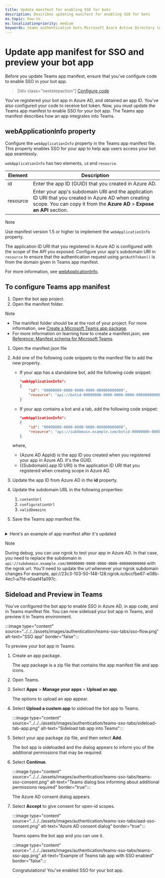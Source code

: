 ```yaml
---
title: Update manifest for enabling SSO for bots
description: Describes updating manifest for enabling SSO for bots
ms.topic: how-to
ms.localizationpriority: medium
keywords: teams authentication bots Microsoft Azure Active Directory (Azure AD) Graph API
---
```

# Update app manifest for SSO and preview your bot app

Before you update Teams app manifest, ensure that you've configure code to enable SSO in your bot app.

> [!div class="nextstepaction"]
> [Configure code](bot-sso-code.md)

You've registered your bot app in Azure AD, and obtained an app ID. You've also configured your code to receive bot token. Now, you must update the Teams app manifest to enable SSO for your bot app. The Teams app manifest describes how an app integrates into Teams.

## webApplicationInfo property

Configure the `webApplicationInfo` property in the Teams app manifest file. This property enables SSO for your app to help app users access your bot app seamlessly.

`webApplicationInfo` has two elements, `id` and `resource`.

| Element | Description |
| --- | --- |
| id | Enter the app ID (GUID) that you created in Azure AD. |
| resource | Enter your app's subdomain URI and the application ID URI that you created in Azure AD when creating scope. You can copy it from the **Azure AD** > **Expose an API** section. |

> [!NOTE]
> Use manifest version 1.5 or higher to implement the `webApplicationInfo` property.

The application ID URI that you registered in Azure AD is configured with the scope of the API you exposed. Configure your app's subdomain URI in `resource` to ensure that the authentication request using `getAuthToken()` is from the domain given in Teams app manifest.

For more information, see [webApplicationInfo](../../../resources/schema/manifest-schema.md#webapplicationinfo).

## To configure Teams app manifest

1. Open the bot app project.
2. Open the manifest folder.

  > [!NOTE]
  >
  > - The manifest folder should be at the root of your project. For more information, see [Create a Microsoft Teams app package](../../../concepts/build-and-test/apps-package.md).
  > - For more information on learning how to create a manifest.json, see [Reference: Manifest schema for Microsoft Teams](../../../resources/schema/manifest-schema.md).

1. Open the manifest.json file
1. Add one of the following code snippets to the manifest file to add the new property.

    - If your app has a standalone bot, add the following code snippet:

        ```json
        "webApplicationInfo": 
        {
            "id": "00000000-0000-0000-0000-000000000000",
            "resource": "api://botid-00000000-0000-0000-0000-000000000000"
        }
        ```

    - If your app contains a bot and a tab, add the following code snippet:

        ```json
        "webApplicationInfo": 
        {
            "id": "00000000-0000-0000-0000-000000000000",
            "resource": "api://subdomain.example.com/botid-00000000-0000-0000-0000-000000000000"
        }
        ```

    where,
    - {Azure AD AppId} is the app ID you created when you registered your app in Azure AD. It's the GUID.
    - {{Subdomain}.app ID URI} is the application ID URI that you registered when creating scope in Azure AD.

4. Update the app ID from Azure AD in the **id** property.
5. Update the subdomain URL in the following properties:
   1. `contentUrl`
   2. `configurationUrl`
   3. `validDomains`
6. Save the Teams app manifest file.

<br>
<details>
<summary>Here's an example of app manifest after it's updated</summary>

```json
{
  "$schema": "https://developer.microsoft.com/json-schemas/teams/v1.7/MicrosoftTeams.schema.json",
  "manifestVersion": "1.7",
  "version": "1.0",
  "id": "00000000-0000-0000-0000-000000000000",
  "packageName": "com.microsoft.teams.samples.auth",
  "developer": {
    "name": "Your Name Here",
    "websiteUrl": "https://www.example.com",
    "privacyUrl": "https://www.example.com/PrivacyStatement",
    "termsOfUseUrl": "https://www.example.com/TermsOfUse"
  },
  "name": {
    "short": "Teams AuthBot"
  },
  "description": {
    "short": "Authentication sample for Microsoft Teams",
    "full": "Authentication sample for Microsoft Teams"
  },
  "icons": {
    "outline": "outline.png",
    "color": "color.png"
  },
  "accentColor": "#F3F4F6",
  "configurableTabs": [

  ],
  "staticTabs": [
    {
      "contentUrl": "https://<<BASE_URI_DOMAIN>>/tab/simple",
      "entityId": "simpleAuth",
      "name": "Simple Auth",
      "scopes": [
        "personal"
      ]
    },
    {
      "contentUrl": "https://<<BASE_URI_DOMAIN>>/tab/silent?loginHint={loginHint}&userObjectId={userObjectId}&tenantId={tid}",
      "entityId": "silentAuth",
      "name": "Silent Auth",
      "scopes": [
        "personal"
      ]
    },
    {
      "contentUrl": "https://<<BASE_URI_DOMAIN>>/tab/sso",
      "entityId": "ssoAuth",
      "name": "SSO Auth",
      "scopes": [
        "personal"
      ]
    }
  ],
  "bots": [
    {
      "botId": "<<REGISTERED_BOT_ID>>",
      "scopes": [
        "personal"
      ]
    }
  ],
  "permissions": [
    "messageTeamMembers",
    "identity"
  ],
  "validDomains": [
    "<<BASE_URI_DOMAIN>>",
    "token.botframework.com"
  ],
  "webApplicationInfo": {
      "id": "<<REGISTERED_BOT_ID>>",
      "resource": "api://<<BASE_URI_DOMAIN>>/<<REGISTERED_BOT_ID>>"
  }
}
```

</details>

> [!NOTE]
> During debug, you can use ngrok to test your app in Azure AD. In that case, you need to replace the subdomain in `api://subdomain.example.com/00000000-0000-0000-0000-000000000000` with the ngrok url. You'll need to update the url whenever your ngrok subdomain changes For example, api://23c3-103-50-148-128.ngrok.io/bccfbe67-e08b-4ec1-a7fd-e0aaf41a097c.

## Sideload and Preview in Teams

You've configured the bot app to enable SSO in Azure AD, in app code, and in Teams manifest file. You can now sideload your bot app in Teams, and preview it in Teams environment.

:::image type="content" source="../../../assets/images/authentication/teams-sso-tabs/sso-flow.png" alt-text="SSO app" border="false":::

To preview your bot app in Teams:

1. Create an app package.

   The app package is a zip file that contains the app manifest file and app icons.

1. Open Teams.

1. Select **Apps** > **Manage your apps** > **Upload an app**.

    The options to upload an app appear.

1. Select **Upload a custom app** to sideload the bot app to Teams.

    :::image type="content" source="../../../assets/images/authentication/teams-sso-tabs/sideload-tab-app.png" alt-text="Sideload tab app into Teams":::

1. Select your app package zip file, and then select **Add**.

    The bot app is sideloaded and the dialog appears to inform you of the additional permissions that may be required.

1. Select **Continue**.

    :::image type="content" source="../../../assets/images/authentication/teams-sso-tabs/teams-sso-consent.png" alt-text="Teams dialog box informing about additional permissions required" border="true":::

    The Azure AD consent dialog appears.

1. Select **Accept** to give consent for open-id scopes.

    :::image type="content" source="../../../assets/images/authentication/teams-sso-tabs/aad-sso-consent.png" alt-text="Azure AD consent dialog" border="true":::

    Teams opens the bot app and you can use it.

    :::image type="content" source="../../../assets/images/authentication/teams-sso-tabs/teams-sso-app.png" alt-text="Example of Teams tab app with SSO enabled" border="false":::

    Congratulations! You've enabled SSO for your bot app.
